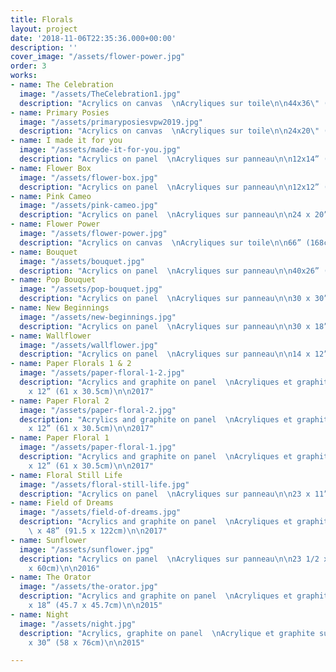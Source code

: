 ```yaml
---
title: Florals
layout: project
date: '2018-11-06T22:35:36.000+00:00'
description: ''
cover_image: "/assets/flower-power.jpg"
order: 3
works:
- name: The Celebration
  image: "/assets/TheCelebration1.jpg"
  description: "Acrylics on canvas  \nAcryliques sur toile\n\n44x36\" (112x91cm)\n\n2019"
- name: Primary Posies
  image: "/assets/primaryposiesvpw2019.jpg"
  description: "Acrylics on canvas  \nAcryliques sur toile\n\n24x20\" (61x51cm)\n\n2019"
- name: I made it for you
  image: "/assets/made-it-for-you.jpg"
  description: "Acrylics on panel  \nAcryliques sur panneau\n\n12x14” (30.5x35.5cm)\n\n2019"
- name: Flower Box
  image: "/assets/flower-box.jpg"
  description: "Acrylics on panel  \nAcryliques sur panneau\n\n12x12” (30.5x30.5cm)\n\n2019"
- name: Pink Cameo
  image: "/assets/pink-cameo.jpg"
  description: "Acrylics on panel  \nAcryliques sur panneau\n\n24 x 20” (61 x 51cm)\n\n2019"
- name: Flower Power
  image: "/assets/flower-power.jpg"
  description: "Acrylics on canvas  \nAcryliques sur toile\n\n66” (168cm)\n\n2018"
- name: Bouquet
  image: "/assets/bouquet.jpg"
  description: "Acrylics on panel  \nAcryliques sur panneau\n\n40x26” (102x66cm)\n\n2018"
- name: Pop Bouquet
  image: "/assets/pop-bouquet.jpg"
  description: "Acrylics on panel  \nAcryliques sur panneau\n\n30 x 30” (76 x76cm)\n\n2018"
- name: New Beginnings
  image: "/assets/new-beginnings.jpg"
  description: "Acrylics on panel  \nAcryliques sur panneau\n\n30 x 18” (76 x 46cm)\n\n2018"
- name: Wallflower
  image: "/assets/wallflower.jpg"
  description: "Acrylics on panel  \nAcryliques sur panneau\n\n14 x 12” ( 36 x 30.5cm)\n\n2018"
- name: Paper Florals 1 & 2
  image: "/assets/paper-floral-1-2.jpg"
  description: "Acrylics and graphite on panel  \nAcryliques et graphite sur panneau\n\n24
    x 12” (61 x 30.5cm)\n\n2017"
- name: Paper Floral 2
  image: "/assets/paper-floral-2.jpg"
  description: "Acrylics and graphite on panel  \nAcryliques et graphite sur panneau\n\n24
    x 12” (61 x 30.5cm)\n\n2017"
- name: Paper Floral 1
  image: "/assets/paper-floral-1.jpg"
  description: "Acrylics and graphite on panel  \nAcryliques et graphite sur panneau\n\n24
    x 12” (61 x 30.5cm)\n\n2017"
- name: Floral Still Life
  image: "/assets/floral-still-life.jpg"
  description: "Acrylics on panel  \nAcryliques sur panneau\n\n23 x 11” (58.5 x 28cm)\n\n2016"
- name: Field of Dreams
  image: "/assets/field-of-dreams.jpg"
  description: "Acrylics and graphite on panel  \nAcryliques et graphite sur panneau\n\n36
    \ x 48” (91.5 x 122cm)\n\n2017"
- name: Sunflower
  image: "/assets/sunflower.jpg"
  description: "Acrylics on panel  \nAcryliques sur panneau\n\n23 1/2 x 23 1/2” (60
    x 60cm)\n\n2016"
- name: The Orator
  image: "/assets/the-orator.jpg"
  description: "Acrylics and graphite on panel  \nAcryliques et graphite sur panneau\n\n18
    x 18” (45.7 x 45.7cm)\n\n2015"
- name: Night
  image: "/assets/night.jpg"
  description: "Acrylics, graphite on panel  \nAcrylique et graphite sur panneau\n\n24
    x 30” (58 x 76cm)\n\n2015"

---
```

